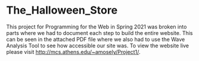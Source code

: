# The_Halloween_Store

This project for Programming for the Web in Spring 2021 was broken into parts where we had to document each step to build the entire website. This can be seen in the attached PDF file where we also had to use the Wave Analysis Tool to see how accessible our site was. To view the website live please visit http://mcs.athens.edu/~amosely/Project1/.
